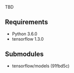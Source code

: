 TBD

## Requirements

* Python 3.6.0
* tensorflow 1.3.0

## Submodules

* tensorflow/models (91fbd5c)
